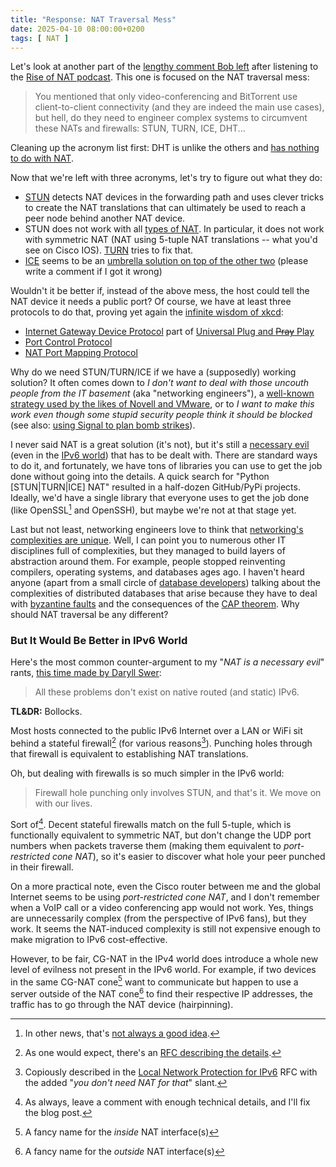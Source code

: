 ```yaml
---
title: "Response: NAT Traversal Mess"
date: 2025-04-10 08:00:00+0200
tags: [ NAT ]
---
```

Let's look at another part of the [lengthy comment Bob left](https://blog.ipspace.net/2025/03/rise-of-nat/#2571) after listening to the [Rise of NAT podcast](/2025/03/rise-of-nat/). This one is focused on the NAT traversal mess:

> You mentioned that only video-conferencing and BitTorrent use client-to-client connectivity (and they are indeed the main use cases), but hell, do they need to engineer complex systems to circumvent these NATs and firewalls: STUN, TURN, ICE, DHT...

Cleaning up the acronym list first: DHT is unlike the others and [has nothing to do with NAT](https://en.wikipedia.org/wiki/Distributed_hash_table).
<!--more-->
Now that we're left with three acronyms, let's try to figure out what they do:

* [STUN](https://en.wikipedia.org/wiki/STUN) detects NAT devices in the forwarding path and uses clever tricks to create the NAT translations that can ultimately be used to reach a peer node behind another NAT device.
* STUN does not work with all [types of NAT](https://en.wikipedia.org/wiki/Network_address_translation#Methods_of_translation). In particular, it does not work with symmetric NAT (NAT using 5-tuple NAT translations -- what you'd see on Cisco IOS). [TURN](https://en.wikipedia.org/wiki/Traversal_Using_Relays_around_NAT) tries to fix that.
* [ICE](https://en.wikipedia.org/wiki/Interactive_Connectivity_Establishment) seems to be an [umbrella solution on top of the other two](https://datatracker.ietf.org/doc/html/rfc8445) (please write a comment if I got it wrong)

Wouldn't it be better if, instead of the above mess, the host could tell the NAT device it needs a public port? Of course, we have at least three protocols to do that, proving yet again the [infinite wisdom of xkcd](https://xkcd.com/927/):

* [Internet Gateway Device Protocol](https://en.wikipedia.org/wiki/Internet_Gateway_Device_Protocol) part of [Universal Plug and ~~Pray~~ Play](https://en.wikipedia.org/wiki/Universal_Plug_and_Play)
* [Port Control Protocol](https://en.wikipedia.org/wiki/Port_Control_Protocol)
* [NAT Port Mapping Protocol](https://en.wikipedia.org/wiki/NAT_Port_Mapping_Protocol)

Why do we need STUN/TURN/ICE if we have a (supposedly) working solution? It often comes down to *I don't want to deal with those uncouth people from the IT basement* (aka "networking engineers"), a [well-known strategy used by the likes of Novell and VMware](https://blog.ipspace.net/2019/10/the-cost-of-disruptiveness-and/), or to *I want to make this work even though some stupid security people think it should be blocked* (see also: [using Signal to plan bomb strikes](https://en.wikipedia.org/wiki/United_States_government_group_chat_leak)).

I never said NAT is a great solution (it's not), but it's still a [necessary evil](/2025/03/response-end-to-end-connectivity/) (even in the [IPv6 world](/2011/12/we-just-might-need-nat66/)) that has to be dealt with. There are standard ways to do it, and fortunately, we have tons of libraries you can use to get the job done without going into the details. A quick search for "Python [STUN|TURN|ICE] NAT" resulted in a half-dozen GitHub/PyPi projects. Ideally, we'd have a single library that everyone uses to get the job done (like OpenSSL[^NAGA] and OpenSSH), but maybe we're not at that stage yet.

[^NAGA]: In other news, that's [not always a good idea](https://en.wikipedia.org/wiki/OpenSSL#Notable_vulnerabilities).

Last but not least, networking engineers love to think that [networking's complexities are unique](https://blog.ipspace.net/2014/02/is-cli-in-my-way-or-is-it-just-symptom/). Well, I can point you to numerous other IT disciplines full of complexities, but they managed to build layers of abstraction around them. For example, people stopped reinventing compilers, operating systems, and databases ages ago. I haven't heard anyone (apart from a small circle of [database developers](https://brooker.co.za/blog/2024/12/03/aurora-dsql.html)) talking about the complexities of distributed databases that arise because they have to deal with [byzantine faults](https://en.wikipedia.org/wiki/Byzantine_fault) and the consequences of the [CAP theorem](https://en.wikipedia.org/wiki/CAP_theorem). Why should NAT traversal be any different?

### But It Would Be Better in IPv6 World

Here's the most common counter-argument to my "_NAT is a necessary evil_" rants, [this time made by Daryll Swer](https://blog.ipspace.net/2025/03/response-end-to-end-connectivity/#2585):

> All these problems don't exist on native routed (and static) IPv6.

**TL&DR:** Bollocks.

Most hosts connected to the public IPv6 Internet over a LAN or WiFi sit behind a stateful firewall[^SFW6] (for various reasons[^SFR]). Punching holes through that firewall is equivalent to establishing NAT translations.

[^SFW6]: As one would expect, there's an [RFC describing the details](https://datatracker.ietf.org/doc/html/rfc6092).

[^SFR]: Copiously described in the [Local Network Protection for IPv6](https://datatracker.ietf.org/doc/html/rfc4864) RFC with the added "_you don't need NAT for that_" slant.

Oh, but dealing with firewalls is so much simpler in the IPv6 world:

> Firewall hole punching only involves STUN, and that's it. We move on with our lives.

Sort of[^LCF]. Decent stateful firewalls match on the full 5-tuple, which is functionally equivalent to symmetric NAT, but don't change the UDP port numbers when packets traverse them (making them equivalent to *‌port-restricted cone NAT*), so it's easier to discover what hole your peer punched in their firewall.

On a more practical note, even the Cisco router between me and the global Internet seems to be using *port-restricted cone NAT*, and I don't remember when a VoIP call or a video conferencing app would not work. Yes, things are unnecessarily complex (from the perspective of IPv6 fans), but they work. It seems the NAT-induced complexity is still not expensive enough to make migration to IPv6 cost-effective.

[^LCF]: As always, leave a comment with enough technical details, and I'll fix the blog post.

However, to be fair, CG-NAT in the IPv4 world does introduce a whole new level of evilness not present in the IPv6 world. For example, if two devices in the same CG-NAT cone[^INS] want to communicate but happen to use a server outside of the NAT cone[^OUT] to find their respective IP addresses, the traffic has to go through the NAT device (hairpinning).

[^INS]: A fancy name for the *inside* NAT interface(s)

[^OUT]: A fancy name for the *outside* NAT interface(s)
